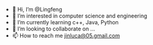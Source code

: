 - 👋 Hi, I’m @Lingfeng  
- 👀 I’m interested in computer science and engineering
- 🌱 I’m currently learning c++, Java, Python
- 💞️ I’m looking to collaborate on ...
- 📫 How to reach me jinluca@05.gmail.com

<!---
LingFengJ/LingFengJ is a ✨ special ✨ repository because its `README.md` (this file) appears on your GitHub profile.
You can click the Preview link to take a look at your changes.
--->
